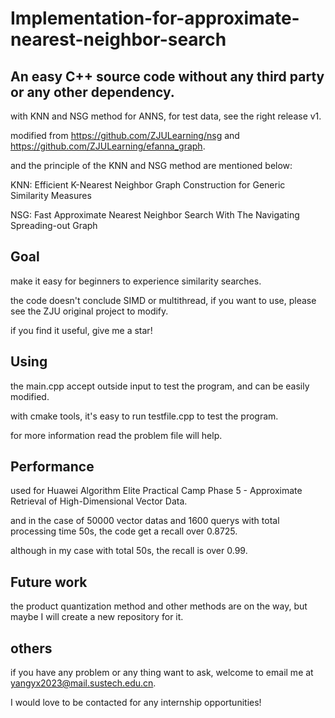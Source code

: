 # Implementation-for-approximate-nearest-neighbor-search
## An easy C++ source code without any third party or any other dependency.

with KNN and NSG method for ANNS, for test data, see the right release v1.

modified from https://github.com/ZJULearning/nsg and https://github.com/ZJULearning/efanna_graph.

and the principle of the KNN and NSG method are mentioned below:

KNN: Efficient K-Nearest Neighbor Graph Construction for Generic Similarity Measures

NSG: Fast Approximate Nearest Neighbor Search With The Navigating Spreading-out Graph

## Goal
make it easy for beginners to experience similarity searches.

the code doesn't conclude SIMD or multithread, if you want to use, please see the ZJU original project to modify. 

if you find it useful, give me a star!

## Using
the main.cpp accept outside input to test the program, and can be easily modified.

with cmake tools, it's easy to run testfile.cpp to test the program.

for more information read the problem file will help.

## Performance
used for Huawei Algorithm Elite Practical Camp Phase 5 - Approximate Retrieval of High-Dimensional Vector Data.

and in the case of 50000 vector datas and 1600 querys with total processing time 50s, the code get a recall over 0.8725.

although in my case with total 50s, the recall is over 0.99.

## Future work
the product quantization method and other methods are on the way, but maybe I will create a new repository for it.

## others
if you have any problem or any thing want to ask, welcome to email me at yangyx2023@mail.sustech.edu.cn.

I would love to be contacted for any internship opportunities!
